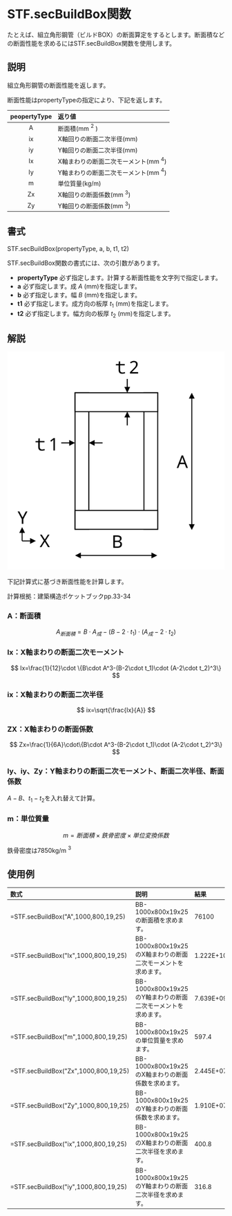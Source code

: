 # STF.secBuildBox関数

たとえば、組立角形鋼管（ビルドBOX）の断面算定をするとします。断面積などの断面性能を求めるにはSTF.secBuildBox関数を使用します。

## 説明

組立角形鋼管の断面性能を返します。

断面性能はpropertyTypeの指定により、下記を返します。

|peopertyType|返り値|
|:--:|:--|
|A|断面積(mm $^2$ )|
|ix|X軸回りの断面二次半径(mm)|
|iy|Y軸回りの断面二次半径(mm)|
|Ix|X軸まわりの断面二次モーメント(mm $^4$)|
|Iy|Y軸まわりの断面二次モーメント(mm $^4$)|
|m|単位質量(kg/m)|
|Zx|X軸回りの断面係数(mm $^3$)|
|Zy|Y軸回りの断面係数(mm $^3$)|


## 書式

STF.secBuildBox(propertyType, a, b, t1, t2)

STF.secBuildBox関数の書式には、次の引数があります。

* **propertyType** 必ず指定します。計算する断面性能を文字列で指定します。
* **a** 必ず指定します。成 $A$ (mm)を指定します。
* **b** 必ず指定します。幅 $B$ (mm)を指定します。
* **t1** 必ず指定します。成方向の板厚 $t_1$ (mm)を指定します。
* **t2** 必ず指定します。幅方向の板厚 $t_2$ (mm)を指定します。

## 解説

![組立角形鋼管の寸法定義](../images/sec_build_box.svg)

下記計算式に基づき断面性能を計算します。

計算根拠：建築構造ポケットブックpp.33-34

### A：断面積

$$ A_{断面積}=B\cdot A_{成}-(B-2\cdot t_1)\cdot(A_{成}-2\cdot t_2) $$

### Ix：X軸まわりの断面二次モーメント

$$ Ix=\frac{1}{12}\cdot \{B\cdot A^3-(B-2\cdot t_1)\cdot (A-2\cdot t_2)^3\} $$

### ix：X軸まわりの断面二次半径

$$ ix=\sqrt{\frac{Ix}{A}} $$

### ZX：X軸まわりの断面係数

$$ Zx=\frac{1}{6A}\cdot\{B\cdot A^3-(B-2\cdot t_1)\cdot (A-2\cdot t_2)^3\} $$

### Iy、iy、Zy：Y軸まわりの断面二次モーメント、断面二次半径、断面係数

$A-B、t_1-t_2$を入れ替えて計算。

### m：単位質量

$$m=断面積\times 鉄骨密度\times 単位変換係数$$

鉄骨密度は7850kg/m $^3$

## 使用例
|数式|説明|結果|
|:--|:--|:--|
|=STF.secBuildBox("A",1000,800,19,25)|BB-1000x800x19x25の断面積を求めます。|76100|
|=STF.secBuildBox("Ix",1000,800,19,25)|BB-1000x800x19x25のX軸まわりの断面二次モーメントを求めます。|1.222E+10|
|=STF.secBuildBox("Iy",1000,800,19,25)|BB-1000x800x19x25のY軸まわりの断面二次モーメントを求めます。|7.639E+09|
|=STF.secBuildBox("m",1000,800,19,25)|BB-1000x800x19x25の単位質量を求めます。|597.4|
|=STF.secBuildBox("Zx",1000,800,19,25)|BB-1000x800x19x25のX軸まわりの断面係数を求めます。|2.445E+07|
|=STF.secBuildBox("Zy",1000,800,19,25)|BB-1000x800x19x25のY軸まわりの断面係数を求めます。|1.910E+07|
|=STF.secBuildBox("ix",1000,800,19,25)|BB-1000x800x19x25のX軸まわりの断面二次半径を求めます。|400.8|
|=STF.secBuildBox("iy",1000,800,19,25)|BB-1000x800x19x25のY軸まわりの断面二次半径を求めます。|316.8|
